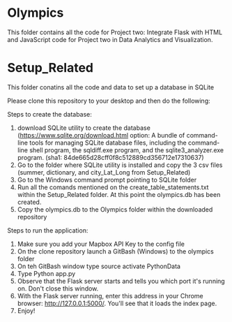 # Olympics
This folder contains all the code for Project two: Integrate Flask with HTML and JavaScript code for Project two in Data Analytics and Visualization. 
# Setup_Related 
This folder conatins all the code and data to set up a database in SQLite 


Please clone this repository to your desktop and then do the following:

Steps to create the database:

1) download SQLite utility to create the database (https://www.sqlite.org/download.html option: A bundle of command-line tools for managing SQLite database files, including the command-line shell program, the sqldiff.exe program, and the sqlite3_analyzer.exe program.
(sha1: 84de665d28cff0f8c512889cd356712e17310637)
2) Go to the folder where SQLite utility is installed and copy the 3 csv files (summer, dictionary, and city_Lat_Long from Setup_Related)
3) Go to the Windows command prompt pointing to SQLite folder
4) Run all the comands mentioned on the create_table_statements.txt within the Setup_Related folder. At this point the olympics.db has been created.
5) Copy the olympics.db to the Olympics folder within the downloaded repository

Steps to run the application:

1. Make sure you add your Mapbox API Key to the config file
2. On the clone repository launch a GitBash (Windows) to the olympics folder
3. On teh GitBash window type source activate PythonData 
4. Type Python app.py 
5. Observe that the Flask server starts and tells you which port it's running on. Don't close this window.
6. With the Flask server running, enter this address in your Chrome browser: http://127.0.0.1:5000/. You'll see that it loads the index page. 
7. Enjoy!
